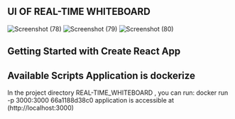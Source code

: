## UI OF REAL-TIME WHITEBOARD

![Screenshot (78)](https://github.com/Hassanmufezshaikh/REAL-TIME_WHITEBOARD/assets/132350748/3ed65a1d-427b-4846-bc10-8232cb9ce5ab)
![Screenshot (79)](https://github.com/Hassanmufezshaikh/REAL-TIME_WHITEBOARD/assets/132350748/eb6cd495-4835-4b4f-98b3-be84d55dc108)
![Screenshot (80)](https://github.com/Hassanmufezshaikh/REAL-TIME_WHITEBOARD/assets/132350748/d80d9d6d-cdb1-4dad-b563-8ad45dd0e826)


## Getting Started with Create React App

## Available Scripts Application is dockerize

In the project directory REAL-TIME_WHITEBOARD , you can run: docker run -p 3000:3000 66a1188d38c0
application is accessible at (http://localhost:3000)



